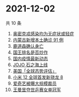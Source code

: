 # 2021-12-02

共 10 条

<!-- BEGIN -->
<!-- 最后更新时间 Thu Dec 02 2021 00:21:01 GMT+0800 (China Standard Time) -->

1. [奥密克戎感染均为无症状或轻症](https://www.zhihu.com/search?q=奥密克戎)
1. [内蒙古新增本土确诊 91 例](https://www.zhihu.com/search?q=内蒙古疫情)
1. [鹿道森确认身亡](https://www.zhihu.com/search?q=鹿道森)
1. [国王排名是否炒作](https://www.zhihu.com/search?q=国王排名)
1. [国内疫情最新动态](https://www.zhihu.com/search?q=疫情)
1. [JOJO 石之海上线](https://www.zhihu.com/search?q=石之海)
1. [美国「全球态势评估」](https://www.zhihu.com/search?q=全球态势评估)
1. [小米 12 全球首发新骁龙 8](https://www.zhihu.com/search?q=小米12)
1. [爱奇艺被曝大规模裁员](https://www.zhihu.com/search?q=爱奇艺)
1. [王曼昱夺世乒赛女单冠军](https://www.zhihu.com/search?q=世乒赛女单)

<!-- END -->
